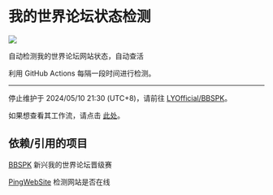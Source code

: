 # 我的世界论坛状态检测
[![](https://github.com/teaSummer/BBSDS/actions/workflows/ping.yml/badge.svg?branch=main&event=schedule)](https://github.com/teaSummer/BBSDS/actions/workflows/ping.yml)

自动检测我的世界论坛网站状态，自动查活

利用 GitHub Actions 每隔一段时间进行检测。

---

停止维护于 2024/05/10 21:30 (UTC+8)，请前往 [LYOfficial/BBSPK](https://github.com/LYOfficial/BBSPK)。

如果想查看其工作流，请点击 [此处](https://github.com/LYOfficial/BBSPK/actions/workflows/ping.yml)。

## 依赖/引用的项目

[BBSPK](https://github.com/LYOfficial/BBSPK) 新兴我的世界论坛晋级赛

[PingWebSite](https://github.com/SeriaWei/PingWebSite) 检测网站是否在线
